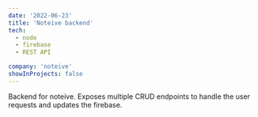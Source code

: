 ```yaml
---
date: '2022-06-23'
title: 'Noteive backend'
tech:
  - node
  - firebase
  - REST API

company: 'noteive'
showInProjects: false
---
```


Backend for noteive. Exposes multiple CRUD endpoints to handle the user requests and updates the firebase.
